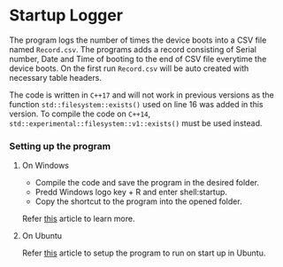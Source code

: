 # Startup Logger

The program logs the number of times the device boots into a CSV file named `Record.csv`. The programs adds a record consisting of Serial number, Date and Time of booting to the end of CSV file everytime the device boots. On the first run `Record.csv` will be auto created with necessary table headers. 

The code is written in `C++17` and will not work in previous versions as the function `std::filesystem::exists()` used on line 16 was added in this version. To compile the code on `C++14`, `std::experimental::filesystem::v1::exists()` must be used instead.

### Setting up the program 

1. On Windows
    - Compile the code and save the program in the desired folder.
    - Predd Windows logo key + R and enter shell:startup.
    - Copy the shortcut to the program into the opened folder.

    Refer [this]("https://support.microsoft.com/en-us/windows/add-an-app-to-run-automatically-at-startup-in-windows-10-150da165-dcd9-7230-517b-cf3c295d89dd") article to learn more.

2. On Ubuntu

    Refer [this]("https://itsfoss.com/manage-startup-applications-ubuntu/") article to setup the program to run on start up in Ubuntu.